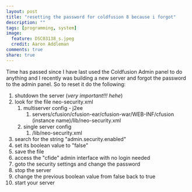 ```yaml
---
layout: post
title: "resetting the password for coldfusion 8 because i forgot"
description: ""
tags: [programming, system]
image:
  feature: DSC03138_s.jpeg
  credit: Aaron Addleman
comments: true
share: true
---
```



<p>Time has passed since I have last used the Coldfusion Admin panel to do anything and I recently was building a new server and forgot the password to the admin panel. So to reset it do the following:
</p>
<ol>
<li>shutdown the server (<em>very important!!!</em> <em>hehe</em>)</li>
<li>look for the file neo-security.xml
<ol>
<li>multiserver config - j2ee
<ol>
<li>servers/cfusion/cfusion-ear/cfusion-war/WEB-INF/cfusion (instance name)/lib/neo-security.xml</li>
</ol>
</li>
<li>single server config
<ol>
<li>/lib/neo-security.xml</li>
</ol>
</li>
</ol>
</li>
<li>search for the string "admin.security.enabled"</li>
<li>set its boolean value to "false"</li>
<li>save the file</li>
<li>access the "cfide" admin interface with no login needed</li>
<li>goto the security settings and change the password</li>
<li>stop the server</li>
<li>change the previous boolean value from false back to true</li>
<li>start your server</li>
</ol>
